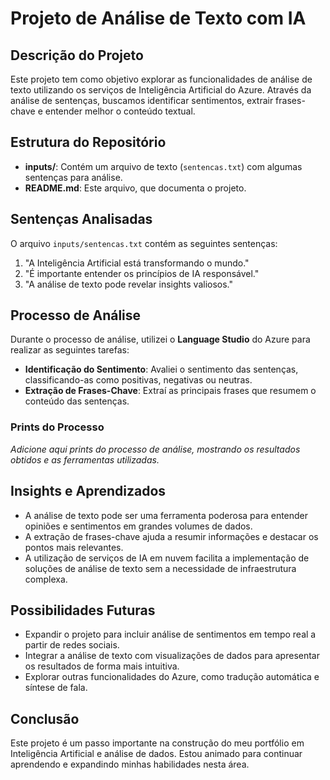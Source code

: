 # Projeto de Análise de Texto com IA

## Descrição do Projeto

Este projeto tem como objetivo explorar as funcionalidades de análise de texto utilizando os serviços de Inteligência Artificial do Azure. Através da análise de sentenças, buscamos identificar sentimentos, extrair frases-chave e entender melhor o conteúdo textual.

## Estrutura do Repositório

- **inputs/**: Contém um arquivo de texto (`sentencas.txt`) com algumas sentenças para análise.
- **README.md**: Este arquivo, que documenta o projeto.

## Sentenças Analisadas

O arquivo `inputs/sentencas.txt` contém as seguintes sentenças:

1. "A Inteligência Artificial está transformando o mundo."
2. "É importante entender os princípios de IA responsável."
3. "A análise de texto pode revelar insights valiosos."

## Processo de Análise

Durante o processo de análise, utilizei o **Language Studio** do Azure para realizar as seguintes tarefas:

- **Identificação do Sentimento**: Avaliei o sentimento das sentenças, classificando-as como positivas, negativas ou neutras.
- **Extração de Frases-Chave**: Extraí as principais frases que resumem o conteúdo das sentenças.

### Prints do Processo

*Adicione aqui prints do processo de análise, mostrando os resultados obtidos e as ferramentas utilizadas.*

## Insights e Aprendizados

- A análise de texto pode ser uma ferramenta poderosa para entender opiniões e sentimentos em grandes volumes de dados.
- A extração de frases-chave ajuda a resumir informações e destacar os pontos mais relevantes.
- A utilização de serviços de IA em nuvem facilita a implementação de soluções de análise de texto sem a necessidade de infraestrutura complexa.

## Possibilidades Futuras

- Expandir o projeto para incluir análise de sentimentos em tempo real a partir de redes sociais.
- Integrar a análise de texto com visualizações de dados para apresentar os resultados de forma mais intuitiva.
- Explorar outras funcionalidades do Azure, como tradução automática e síntese de fala.

## Conclusão

Este projeto é um passo importante na construção do meu portfólio em Inteligência Artificial e análise de dados. Estou animado para continuar aprendendo e expandindo minhas habilidades nesta área.
